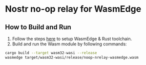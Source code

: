 # Nostr no-op relay for WasmEdge

## How to Build and Run
1. Follow the steps [here](https://wasmedge.org/docs/develop/rust/setup/) to setup WasmEdge & Rust toolchain.
2. Build and run the Wasm module by following commands: 

```bash
cargo build --target wasm32-wasi --release
wasmedge target/wasm32-wasi/release/noop-nrelay-wasmedge.wasm
```

